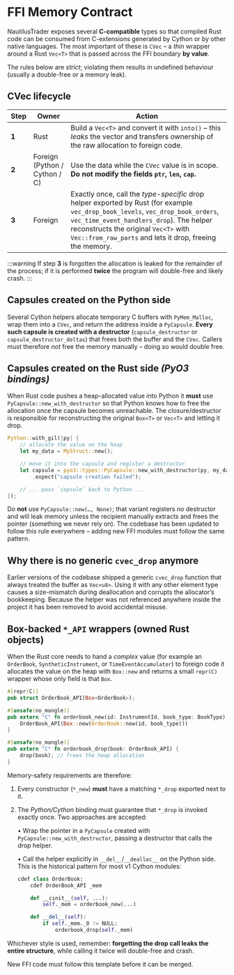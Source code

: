 # FFI Memory Contract

NautilusTrader exposes several **C-compatible** types so that compiled Rust code can be
consumed from C-extensions generated by Cython or by other native languages.  The most
important of these is `CVec` – a *thin* wrapper around a Rust `Vec<T>` that is passed across
the FFI boundary **by value**.

The rules below are *strict*; violating them results in undefined behaviour (usually a double-free or a memory leak).

## CVec lifecycle

| Step  | Owner                         | Action |
|-------|-------------------------------|--------|
| **1** | Rust                          | Build a `Vec<T>` and convert it with `into()` – this *leaks* the vector and transfers ownership of the raw allocation to foreign code. |
| **2** | Foreign (Python / Cython / C) | Use the data while the `CVec` value is in scope. **Do not modify the fields `ptr`, `len`, `cap`.** |
| **3** | Foreign                       | Exactly once, call the *type-specific* drop helper exported by Rust (for example `vec_drop_book_levels`, `vec_drop_book_orders`, `vec_time_event_handlers_drop`). The helper reconstructs the original `Vec<T>` with `Vec::from_raw_parts` and lets it drop, freeing the memory. |

:::warning
If step **3** is forgotten the allocation is leaked for the remainder of the process; if it
is performed **twice** the program will double-free and likely crash.
:::

## Capsules created on the Python side

Several Cython helpers allocate temporary C buffers with `PyMem_Malloc`, wrap them into a
`CVec`, and return the address inside a `PyCapsule`. **Every such capsule is created with a
destructor** (`capsule_destructor` or `capsule_destructor_deltas`) that frees both the buffer
and the `CVec`. Callers must therefore *not* free the memory manually – doing so would double
free.

## Capsules created on the Rust side *(PyO3 bindings)*

When Rust code pushes a heap-allocated value into Python it **must** use
`PyCapsule::new_with_destructor` so that Python knows how to free the allocation
once the capsule becomes unreachable. The closure/destructor is responsible
for reconstructing the original `Box<T>` or `Vec<T>` and letting it drop.

```rust
Python::with_gil(|py| {
    // allocate the value on the heap
    let my_data = MyStruct::new();

    // move it into the capsule and register a destructor
    let capsule = pyo3::types::PyCapsule::new_with_destructor(py, my_data, None, |_, _| {})
        .expect("capsule creation failed");

    // ... pass `capsule` back to Python ...
});
```

Do **not** use `PyCapsule::new(…, None)`; that variant registers *no* destructor
and will leak memory unless the recipient manually extracts and frees the
pointer (something we never rely on). The codebase has been updated to follow
this rule everywhere – adding new FFI modules must follow the same pattern.

## Why there is no generic `cvec_drop` anymore

Earlier versions of the codebase shipped a generic `cvec_drop` function that always treated the
buffer as `Vec<u8>`. Using it with any other element type causes a size-mismatch during
deallocation and corrupts the allocator’s bookkeeping. Because the helper was not referenced
anywhere inside the project it has been removed to avoid accidental misuse.

## Box-backed `*_API` wrappers (owned Rust objects)

When the Rust core needs to hand a *complex* value (for example an
`OrderBook`, `SyntheticInstrument`, or `TimeEventAccumulator`) to foreign
code it allocates the value on the heap with `Box::new` and returns a
small `repr(C)` wrapper whose only field is that `Box`.

```rust
#[repr(C)]
pub struct OrderBook_API(Box<OrderBook>);

#[unsafe(no_mangle)]
pub extern "C" fn orderbook_new(id: InstrumentId, book_type: BookType) -> OrderBook_API {
    OrderBook_API(Box::new(OrderBook::new(id, book_type)))
}

#[unsafe(no_mangle)]
pub extern "C" fn orderbook_drop(book: OrderBook_API) {
    drop(book); // frees the heap allocation
}
```

Memory-safety requirements are therefore:

1.  Every constructor (`*_new`) **must** have a matching `*_drop` exported
    next to it.
2.  The *Python/Cython* binding must guarantee that `*_drop` is invoked
    exactly once. Two approaches are accepted:

    • Wrap the pointer in a `PyCapsule` created with
      `PyCapsule::new_with_destructor`, passing a destructor that calls
      the drop helper.

    • Call the helper explicitly in `__del__`/`__dealloc__` on the Python
      side.  This is the historical pattern for most v1 Cython modules:

      ```python
      cdef class OrderBook:
          cdef OrderBook_API _mem

          def __cinit__(self, ...):
              self._mem = orderbook_new(...)

          def __del__(self):
              if self._mem._0 != NULL:
                  orderbook_drop(self._mem)
      ```

Whichever style is used, remember: **forgetting the drop call leaks the
entire structure**, while calling it twice will double-free and crash.

New FFI code must follow this template before it can be merged.
